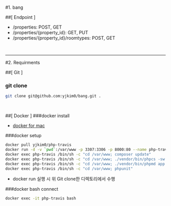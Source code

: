 #1. bang

##[ Endpoint ]
* /properties: POST, GET </br>
* /properties/{property_id}: GET, PUT </br>
* /properties/{property_id}/roomtypes: POST, GET
</br>
<hr/>

#2. Requirments

##[ Git ]
### git clone
```sh
git clone git@github.com:yjkim0/bang.git .
```





</br>

##[ Docker ]
###docker install
* [docker for mac](https://download.docker.com/mac/stable/Docker.dmg)

###docker setup
```sh
docker pull yjkim0/php-travis
docker run -d -v `pwd`:/var/www -p 3307:3306 -p 8000:80 --name php-travis yjkim0/php-travis
docker exec php-travis /bin/sh -c "cd /var/www; composer update"
docker exec php-travis /bin/sh -c "cd /var/www; ./vendor/bin/phpcs -sw --standard=PSR2 --ignore=config.php app"
docker exec php-travis /bin/sh -c "cd /var/www; ./vendor/bin/phpmd app text cleancode"
docker exec php-travis /bin/sh -c "cd /var/www; phpunit"
```
* docker run 실행 시  위  Git clone한 디렉토리에서 수행

###docker bash connect
```sh
docker exec -it php-travis bash
```
